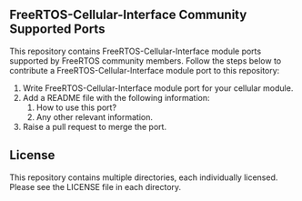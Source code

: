 ## FreeRTOS-Cellular-Interface Community Supported Ports

This repository contains FreeRTOS-Cellular-Interface module ports supported by FreeRTOS community members.
Follow the steps below to contribute a FreeRTOS-Cellular-Interface module port to this repository:

1. Write FreeRTOS-Cellular-Interface module port for your cellular module.
2. Add a README file with the following information:
    1. How to use this port?
    2. Any other relevant information.
3. Raise a pull request to merge the port.

## License

This repository contains multiple directories, each individually licensed. Please see the LICENSE file in each directory.
